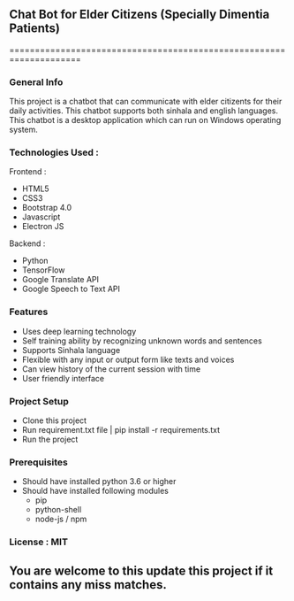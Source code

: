 ## Chat Bot for Elder Citizens (Specially Dimentia Patients)

====================================================================

### General Info
This project is a chatbot that can communicate with elder citizents for their daily activities. This chatbot supports both sinhala and english languages. This chatbot is a desktop application which can run on Windows operating system.

### Technologies Used : 
Frontend :
* HTML5
* CSS3
* Bootstrap 4.0
* Javascript
* Electron JS

Backend :
* Python
* TensorFlow
* Google Translate API
* Google Speech to Text API

### Features
* Uses deep learning technology
* Self training ability by recognizing unknown words and sentences
* Supports Sinhala language
* Flexible with any input or output form like texts and voices
* Can view history of the current session with time
* User friendly interface

### Project Setup
* Clone this project
* Run requirement.txt file | pip install -r requirements.txt
* Run the project

### Prerequisites
* Should have installed python 3.6 or higher
* Should have installed following modules
    * pip
    * python-shell
    * node-js / npm

### License : MIT

## You are welcome to this update this project if it contains any miss matches.

